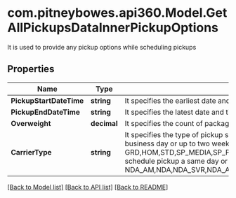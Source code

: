 # com.pitneybowes.api360.Model.GetAllPickupsDataInnerPickupOptions
It is used to provide any pickup options while scheduling pickups

## Properties

Name | Type | Description | Notes
------------ | ------------- | ------------- | -------------
**PickupStartDateTime** | **string** | It specifies the earliest date and time that your parcels will be available for pickup (UTC time) | [optional] 
**PickupEndDateTime** | **string** | It specifies the latest date and time that your parcels will be available for pickup (UTC time) | [optional] 
**Overweight** | **decimal** | It specifies the count of packages which are overwight (weight&gt; 70 lbs) | [optional] 
**CarrierType** | **string** | It specifies the type of pickup service - &#x60;Ground&#x60; or &#x60;Express&#x60;. Choose &#x60;Ground&#x60; to schedule pickup for next business day or up to two weeks later for Ground packages only (i.e. GRD,HOM,STD,SP_MEDIA,SP_PRCLSEL,SP_PRE_PRINT,SP_PRE_STD,SP_RETURNS). Choose &#x60;Express&#x60; to schedule pickup a same day or a next day pickup for express packages only (i.e. NDA_AM,NDA,NDA_SVR,NDA_AM_EH,NDA_EH,NDA_SVR_EH,2DA_AM,2DA,3DA,XPP,EXP,EXP_X,EXP_CP,XPD). | [optional] 

[[Back to Model list]](../README.md#documentation-for-models) [[Back to API list]](../README.md#documentation-for-api-endpoints) [[Back to README]](../README.md)

